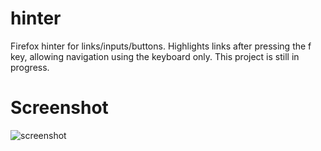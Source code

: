 # hinter
Firefox hinter for links/inputs/buttons. Highlights links after pressing the f key, allowing navigation using the keyboard only. This project is still in progress.
 
# Screenshot
![screenshot](screenshot.jpg)
